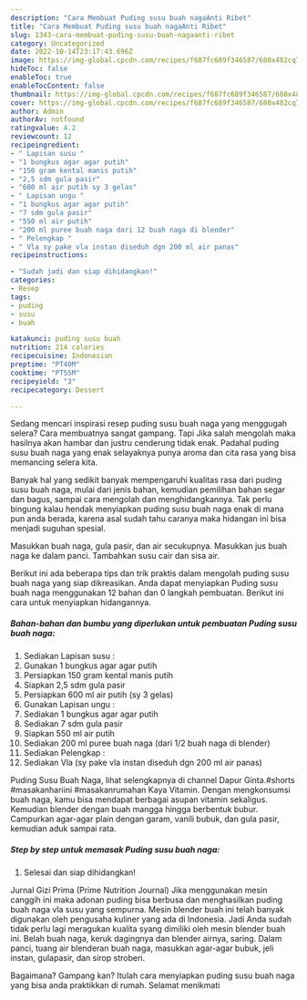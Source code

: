 ```yaml
---
description: "Cara Membuat Puding susu buah nagaAnti Ribet"
title: "Cara Membuat Puding susu buah nagaAnti Ribet"
slug: 1343-cara-membuat-puding-susu-buah-nagaanti-ribet
category: Uncategorized
date: 2022-10-14T23:17:43.696Z
image: https://img-global.cpcdn.com/recipes/f687fc689f346587/680x482cq70/puding-susu-buah-naga-foto-resep-utama.jpg
hideToc: false
enableToc: true
enableTocContent: false
thumbnail: https://img-global.cpcdn.com/recipes/f687fc689f346587/680x482cq70/puding-susu-buah-naga-foto-resep-utama.jpg
cover: https://img-global.cpcdn.com/recipes/f687fc689f346587/680x482cq70/puding-susu-buah-naga-foto-resep-utama.jpg
author: Admin
authorAv: notfound
ratingvalue: 4.2
reviewcount: 12
recipeingredient:
- " Lapisan susu "
- "1 bungkus agar agar putih"
- "150 gram kental manis putih"
- "2,5 sdm gula pasir"
- "600 ml air putih sy 3 gelas"
- " Lapisan ungu "
- "1 bungkus agar agar putih"
- "7 sdm gula pasir"
- "550 ml air putih"
- "200 ml puree buah naga dari 12 buah naga di blender"
- " Pelengkap "
- " Vla sy pake vla instan diseduh dgn 200 ml air panas"
recipeinstructions:

- "Sudah jadi dan siap dihidangkan!"
categories:
- Resep
tags:
- puding
- susu
- buah

katakunci: puding susu buah 
nutrition: 214 calories
recipecuisine: Indonesian
preptime: "PT40M"
cooktime: "PT55M"
recipeyield: "3"
recipecategory: Dessert

---
```



Sedang mencari inspirasi resep puding susu buah naga yang menggugah selera? Cara membuatnya sangat gampang. Tapi Jika salah mengolah maka hasilnya akan hambar dan justru cenderung tidak enak. Padahal puding susu buah naga yang enak selayaknya punya aroma dan cita rasa yang bisa memancing selera kita.


Banyak hal yang sedikit banyak mempengaruhi kualitas rasa dari puding susu buah naga, mulai dari jenis bahan, kemudian pemilihan bahan segar dan bagus, sampai cara mengolah dan menghidangkannya. Tak perlu bingung kalau hendak menyiapkan puding susu buah naga enak di mana pun anda berada, karena asal sudah tahu caranya maka hidangan ini bisa menjadi suguhan spesial.

Masukkan buah naga, gula pasir, dan air secukupnya. Masukkan jus buah naga ke dalam panci. Tambahkan susu cair dan sisa air.


Berikut ini ada beberapa tips dan trik praktis dalam mengolah puding susu buah naga yang siap dikreasikan. Anda dapat menyiapkan Puding susu buah naga menggunakan 12 bahan dan 0 langkah pembuatan. Berikut ini cara untuk menyiapkan hidangannya.

<!--inarticleads1-->

##### Bahan-bahan dan bumbu yang diperlukan untuk pembuatan Puding susu buah naga:

1. Sediakan  Lapisan susu :
1. Gunakan 1 bungkus agar agar putih
1. Persiapkan 150 gram kental manis putih
1. Siapkan 2,5 sdm gula pasir
1. Persiapkan 600 ml air putih (sy 3 gelas)
1. Gunakan  Lapisan ungu :
1. Sediakan 1 bungkus agar agar putih
1. Sediakan 7 sdm gula pasir
1. Siapkan 550 ml air putih
1. Sediakan 200 ml puree buah naga (dari 1/2 buah naga di blender)
1. Sediakan  Pelengkap :
1. Sediakan  Vla (sy pake vla instan diseduh dgn 200 ml air panas)


Puding Susu Buah Naga, lihat selengkapnya di channel Dapur Ginta.#shorts #masakanhariini #masakanrumahan Kaya Vitamin. Dengan mengkonsumsi buah naga, kamu bisa mendapat berbagai asupan vitamin sekaligus. Kemudian blender dengan buah mangga hingga berbentuk bubur. Campurkan agar-agar plain dengan garam, vanili bubuk, dan gula pasir, kemudian aduk sampai rata. 

<!--inarticleads2-->

##### Step by step untuk memasak Puding susu buah naga:


1. Selesai dan siap dihidangkan!

Jurnal Gizi Prima (Prime Nutrition Journal) Jika menggunakan mesin canggih ini maka adonan puding bisa berbusa dan menghasilkan puding buah naga vla susu yang sempurna. Mesin blender buah ini telah banyak digunakan oleh pengusaha kuliner yang ada di Indonesia. Jadi Anda sudah tidak perlu lagi meragukan kualita syang dimiliki oleh mesin blender buah ini. Belah buah naga, keruk dagingnya dan blender airnya, saring. Dalam panci, tuang air blenderan buah naga, masukkan agar-agar bubuk, jeli instan, gulapasir, dan sirop stroberi. 

Bagaimana? Gampang kan? Itulah cara menyiapkan puding susu buah naga yang bisa anda praktikkan di rumah. Selamat menikmati
